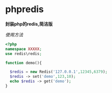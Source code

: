 # phpredis
**封装php的redis,简洁版**

*使用方法*    
    

```php
<?php
namespace XXXXX;    
use redis\redis;

function demo(){

  $redis = new Redis('127.0.0.1',12345,6379);
  $redis -> set('demo',123,10);
  echo $redis -> get('demo');
}
```
